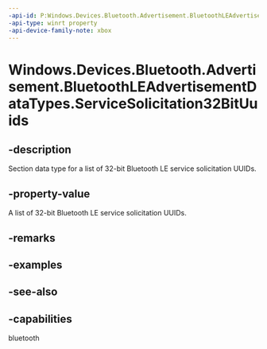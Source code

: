```yaml
---
-api-id: P:Windows.Devices.Bluetooth.Advertisement.BluetoothLEAdvertisementDataTypes.ServiceSolicitation32BitUuids
-api-type: winrt property
-api-device-family-note: xbox
---
```


<!-- Property syntax
public byte ServiceSolicitation32BitUuids { get; }
-->

# Windows.Devices.Bluetooth.Advertisement.BluetoothLEAdvertisementDataTypes.ServiceSolicitation32BitUuids

## -description
Section data type for a list of 32-bit Bluetooth LE service solicitation UUIDs.

## -property-value
A list of 32-bit Bluetooth LE service solicitation UUIDs.

## -remarks

## -examples

## -see-also

## -capabilities
bluetooth
